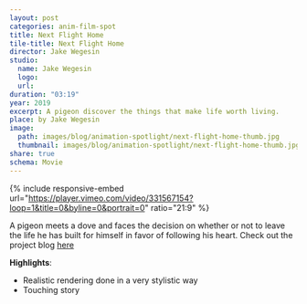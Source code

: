 ```yaml
---
layout: post
categories: anim-film-spot
title: Next Flight Home
tile-title: Next Flight Home
director: Jake Wegesin
studio:
  name: Jake Wegesin
  logo:
  url:  
duration: "03:19"
year: 2019
excerpt: A pigeon discover the things that make life worth living.
place: by Jake Wegesin
image:
  path: images/blog/animation-spotlight/next-flight-home-thumb.jpg
  thumbnail: images/blog/animation-spotlight/next-flight-home-thumb.jpg
share: true
schema: Movie
---
```


{% include responsive-embed url="https://player.vimeo.com/video/331567154?loop=1&title=0&byline=0&portrait=0" ratio="21:9" %}

A pigeon meets a dove and faces the decision on whether or not to leave the life he has built for himself in favor of following his heart.
Check out the project blog [here](http://jakein3d.com/next-flight-home)

**Highlights**:
* Realistic rendering done in a very stylistic way
* Touching story

